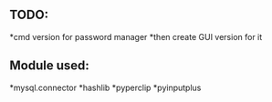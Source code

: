 ## TODO: ##
*cmd version for password manager
*then create GUI version for it

## Module used: ##
*mysql.connector
*hashlib
*pyperclip
*pyinputplus
